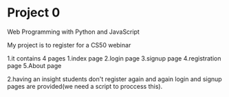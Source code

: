 # Project 0

Web Programming with Python and JavaScript

My project is to register for a CS50 webinar 

1.it contains 4 pages 
    1.index page
    2.login page
    3.signup page
    4.registration page
    5.About page

2.having an insight students don't register again and again login and signup pages
  are provided(we need a script to proccess this).
